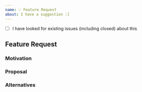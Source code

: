 ```yaml
---
name: 💡 Feature Request
about: I have a suggestion :]
---
```


- [ ] I have looked for existing issues (including closed) about this

## Feature Request

### Motivation

<!--
Please describe the use case(s) or other motivation for the new feature.
-->

### Proposal

<!--
How should the new feature be implemented, and why? Add any considered
drawbacks.
-->

### Alternatives

<!--
Are there other ways to solve this problem that you've considered? What are
their potential drawbacks? Why was the proposed solution chosen over these
alternatives?
-->
